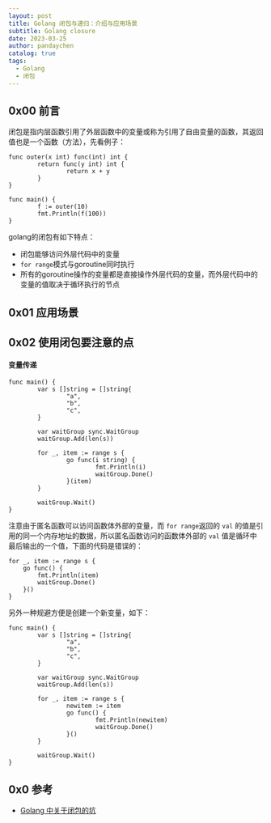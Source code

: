 ```yaml
---
layout: post
title: Golang 闭包与递归：介绍与应用场景
subtitle: Golang closure 
date: 2023-03-25
author: pandaychen
catalog: true
tags:
  - Golang
  - 闭包
---
```


## 0x00 前言
闭包是指内层函数引用了外层函数中的变量或称为引用了自由变量的函数，其返回值也是一个函数（方法），先看例子：
```golang
func outer(x int) func(int) int {
        return func(y int) int {
                return x + y
        }
}

func main() {
        f := outer(10)
        fmt.Println(f(100))
}
```

golang的闭包有如下特点：

- 闭包能够访问外层代码中的变量
- `for range`模式与goroutine同时执行
- 所有的goroutine操作的变量都是直接操作外层代码的变量，而外层代码中的变量的值取决于循环执行的节点

##  0x01 应用场景



##  0x02  使用闭包要注意的点

####  变量传递
```GOLANG
func main() {
        var s []string = []string{
                "a",
                "b",
                "c",
        }

        var waitGroup sync.WaitGroup
        waitGroup.Add(len(s))

        for _, item := range s {
                go func(i string) {
                        fmt.Println(i)
                        waitGroup.Done()
                }(item)
        }

        waitGroup.Wait()
}
```

注意由于匿名函数可以访问函数体外部的变量，而 `for range`返回的 `val` 的值是引用的同一个内存地址的数据，所以匿名函数访问的函数体外部的 `val` 值是循环中最后输出的一个值，下面的代码是错误的：
```GOLANG
for _, item := range s {
    go func() {
        fmt.Println(item)
        waitGroup.Done()
    }()
}
```

另外一种规避方便是创建一个新变量，如下：
```golang
func main() {
        var s []string = []string{
                "a",
                "b",
                "c",
        }

        var waitGroup sync.WaitGroup
        waitGroup.Add(len(s))

        for _, item := range s {
                newitem := item
                go func() {
                        fmt.Println(newitem)
                        waitGroup.Done()
                }()
        }

        waitGroup.Wait()
}
```


## 0x0 参考
- [Golang 中关于闭包的坑](https://www.jianshu.com/p/fa21e6fada70)